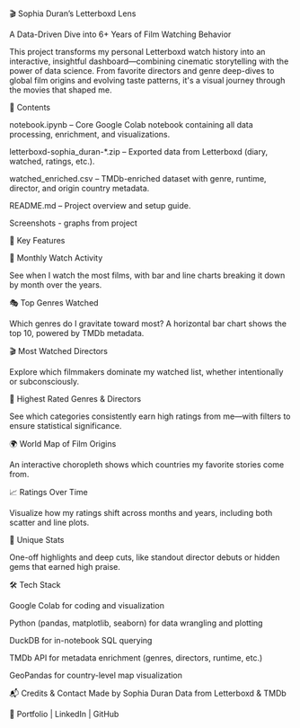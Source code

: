 🎬 Sophia Duran’s Letterboxd Lens

A Data-Driven Dive into 6+ Years of Film Watching Behavior

This project transforms my personal Letterboxd watch history into an interactive, insightful dashboard—combining cinematic storytelling with the power of data science. From favorite directors and genre deep-dives to global film origins and evolving taste patterns, it's a visual journey through the movies that shaped me.


📁 Contents

notebook.ipynb – Core Google Colab notebook containing all data processing, enrichment, and visualizations.

letterboxd-sophia_duran-*.zip – Exported data from Letterboxd (diary, watched, ratings, etc.).

watched_enriched.csv – TMDb-enriched dataset with genre, runtime, director, and origin country metadata.

README.md – Project overview and setup guide.

Screenshots - graphs from project


🧠 Key Features


📅 Monthly Watch Activity

See when I watch the most films, with bar and line charts breaking it down by month over the years.


🎭 Top Genres Watched

Which genres do I gravitate toward most? A horizontal bar chart shows the top 10, powered by TMDb metadata.


🎬 Most Watched Directors

Explore which filmmakers dominate my watched list, whether intentionally or subconsciously.


🌟 Highest Rated Genres & Directors

See which categories consistently earn high ratings from me—with filters to ensure statistical significance.


🌍 World Map of Film Origins

An interactive choropleth shows which countries my favorite stories come from.


📈 Ratings Over Time

Visualize how my ratings shift across months and years, including both scatter and line plots.


💎 Unique Stats

One-off highlights and deep cuts, like standout director debuts or hidden gems that earned high praise.


🛠️ Tech Stack

Google Colab for coding and visualization

Python (pandas, matplotlib, seaborn) for data wrangling and plotting

DuckDB for in-notebook SQL querying

TMDb API for metadata enrichment (genres, directors, runtime, etc.)

GeoPandas for country-level map visualization


📬 Credits & Contact
Made by Sophia Duran
Data from Letterboxd & TMDb

🔗 Portfolio | LinkedIn | GitHub


